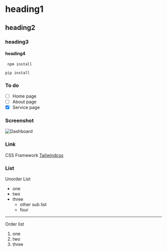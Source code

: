 # heading1
## heading2
### heading3
#### heading4

` npm install`

`pip install`

### To do
- [ ] Home page
- [ ] About page
- [x] Service page

### Screenshot 

![Dashboard](https://upload.wikimedia.org/wikipedia/commons/thumb/4/46/Screenshot_Dashboard.png/1200px-Screenshot_Dashboard.png)

### Link
CSS Framework [Tailwindcss](https://tailwindcss.com)

### List
Unorder List
- one 
- two
- three
    - other sub list
    - four
---
Order list
1. one
2. two
3. three